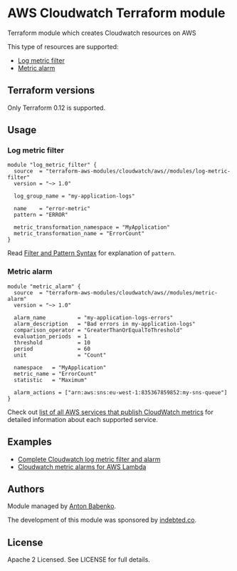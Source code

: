 # AWS Cloudwatch Terraform module

Terraform module which creates Cloudwatch resources on AWS

This type of resources are supported:

* [Log metric filter](https://www.terraform.io/docs/providers/aws/r/cloudwatch_log_metric_filter.html)
* [Metric alarm](https://www.terraform.io/docs/providers/aws/r/cloudwatch_metric_alarm.html)

## Terraform versions

Only Terraform 0.12 is supported.

## Usage

### Log metric filter

```hcl
module "log_metric_filter" {
  source  = "terraform-aws-modules/cloudwatch/aws//modules/log-metric-filter"
  version = "~> 1.0"

  log_group_name = "my-application-logs"

  name    = "error-metric"
  pattern = "ERROR"

  metric_transformation_namespace = "MyApplication"
  metric_transformation_name = "ErrorCount"
}
```

Read [Filter and Pattern Syntax](https://docs.aws.amazon.com/AmazonCloudWatch/latest/logs/FilterAndPatternSyntax.html) for explanation of `pattern`.

### Metric alarm

```hcl
module "metric_alarm" {
  source  = "terraform-aws-modules/cloudwatch/aws//modules/metric-alarm"
  version = "~> 1.0"

  alarm_name          = "my-application-logs-errors"
  alarm_description   = "Bad errors in my-application-logs"
  comparison_operator = "GreaterThanOrEqualToThreshold"
  evaluation_periods  = 1
  threshold           = 10
  period              = 60
  unit                = "Count"

  namespace   = "MyApplication"
  metric_name = "ErrorCount"
  statistic   = "Maximum"

  alarm_actions = ["arn:aws:sns:eu-west-1:835367859852:my-sns-queue"]
}
```

Check out [list of all AWS services that publish CloudWatch metrics](https://docs.aws.amazon.com/AmazonCloudWatch/latest/monitoring/aws-services-cloudwatch-metrics.html) for detailed information about each supported service.

## Examples

* [Complete Cloudwatch log metric filter and alarm](https://github.com/terraform-aws-modules/terraform-aws-cloudwatch/tree/master/examples/complete-log-metric-filter-and-alarm)
* [Cloudwatch metric alarms for AWS Lambda](https://github.com/terraform-aws-modules/terraform-aws-cloudwatch/tree/master/examples/lambda-metric-alarm)

<!-- BEGINNING OF PRE-COMMIT-TERRAFORM DOCS HOOK -->

<!-- END OF PRE-COMMIT-TERRAFORM DOCS HOOK -->

## Authors

Module managed by [Anton Babenko](https://github.com/antonbabenko).

The development of this module was sponsored by [indebted.co](https://www.indebted.co/?utm_source=terraform-aws-cloudwatch).

## License

Apache 2 Licensed. See LICENSE for full details.
